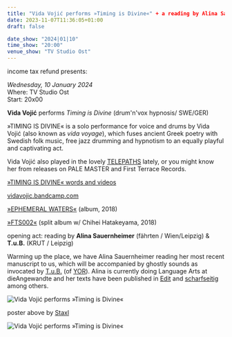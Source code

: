```yaml
---
title: "Vida Vojić performs »Timing is Divine«" + a reading by Alina Sauernheimer & T.u.B.
date: 2023-11-07T11:36:05+01:00
draft: false

date_show: "2024|01|10"
time_show: "20:00"
venue_show: "TV Studio Ost"
---
```


income tax refund presents:

_Wednesday, 10 January 2024_
\
Where: TV Studio Ost
\
Start: 20x00

**Vida Vojić** performs _Timing is Divine_ (drum'n'vox hypnosis/ SWE/GER)

»TIMING IS DIVINE« is a solo performance for voice and drums by Vida Vojić (also known as _vida voyage_), which fuses ancient Greek poetry with Swedish folk music, free jazz drumming and hypnotism to an equally playful and captivating act.

Vida Vojić also played in the lovely [TELEPATHS](https://telepathsss.bandcamp.com) lately, or you might know her from releases on PALE MASTER and First Terrace Records.

[»TIMING IS DIVINE« words and videos](https://vidavojic.hotglue.me/?TIMING+IS+DIVINE)

[vidavojic.bandcamp.com](https://vidavojic.bandcamp.com)

[»EPHEMERAL WATERS«](https://palemaster.bandcamp.com/album/ephemeral-waters) (album, 2018)

[»FTS002«](https://firstterracerecords.bandcamp.com/album/fts002) (split album w/ Chihei Hatakeyama, 2018)

opening act: reading by **Alina Sauernheimer** (fährten / Wien/Leipzig) & **T.u.B.** (KRUT / Leipzig)

Warming up the place, we have Alina Sauernheimer reading her most recent manuscript to us, which will be accompanied by ghostly sounds as invocated by [T.u.B.](https://krutrecords.bandcamp.com/album/thats-the-law-in-this-land-after-all) (of [YOR](https://ubac.bandcamp.com/album/yor-the-future)). Alina is currently doing Language Arts at dieAngewandte and her texts have been published in [Edit](https://www.editonline.de/) and [scharfseitig](https://www.scharfseitig.de/magazin) among others.

![Vida Vojić performs »Timing is Divine«](../../posters/2024-01-10_2.jpg)

poster above by [Staxl](https://and-kal.github.io/)

![Vida Vojić performs »Timing is Divine«](../../posters/2024-01-10_1.jpg)

